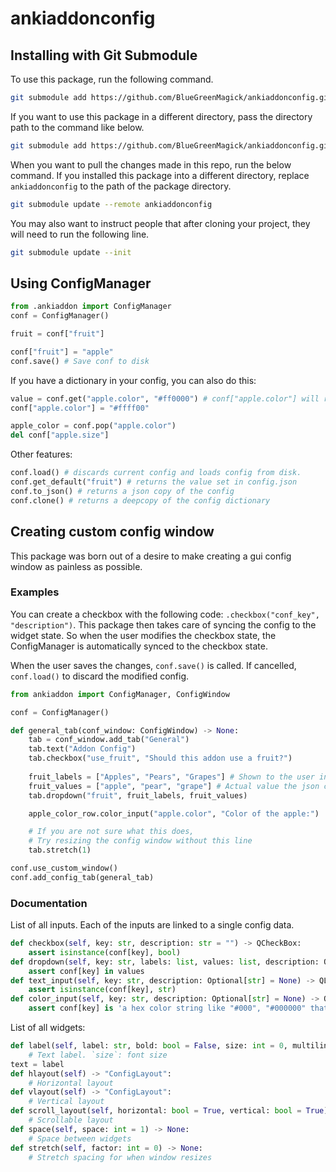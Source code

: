 # ankiaddonconfig

## Installing with Git Submodule
To use this package, run the following command.

```bash
git submodule add https://github.com/BlueGreenMagick/ankiaddonconfig.git 

```
If you want to use this package in a different directory, pass the directory path to the command like below.

```bash
git submodule add https://github.com/BlueGreenMagick/ankiaddonconfig.git src/addon
```

When you want to pull the changes made in this repo, run the below command. If you installed this package into a different directory, replace `ankiaddonconfig` to the path of the package directory.
```bash
git submodule update --remote ankiaddonconfig
```

You may also want to instruct people that after cloning your project, they will need to run the following line.
```bash
git submodule update --init
```

## Using ConfigManager
```python
from .ankiaddon import ConfigManager
conf = ConfigManager()

fruit = conf["fruit"]

conf["fruit"] = "apple"
conf.save() # Save conf to disk
```

If you have a dictionary in your config, you can also do this:
```python
value = conf.get("apple.color", "#ff0000") # conf["apple.color"] will raise KeyError if it doesn't exist
conf["apple.color"] = "#ffff00"

apple_color = conf.pop("apple.color")
del conf["apple.size"]
```

Other features:
```python
conf.load() # discards current config and loads config from disk.
conf.get_default("fruit") # returns the value set in config.json
conf.to_json() # returns a json copy of the config
conf.clone() # returns a deepcopy of the config dictionary
```

## Creating custom config window

This package was born out of a desire to make creating a gui config window as painless as possible.

### Examples
You can create a checkbox with the following code: `.checkbox("conf_key", "description")`.
This package then takes care of syncing the config to the widget state. 
So when the user modifies the checkbox state, the ConfigManager is automatically synced to the checkbox state.

When the user saves the changes, `conf.save()` is called. If cancelled, `conf.load()` to discard the modified config.

```python
from ankiaddon import ConfigManager, ConfigWindow

conf = ConfigManager()

def general_tab(conf_window: ConfigWindow) -> None:
    tab = conf_window.add_tab("General")
    tab.text("Addon Config")
    tab.checkbox("use_fruit", "Should this addon use a fruit?")
    
    fruit_labels = ["Apples", "Pears", "Grapes"] # Shown to the user in the config window
    fruit_values = ["apple", "pear", "grape"] # Actual value the json config will have
    tab.dropdown("fruit", fruit_labels, fruit_values)

    apple_color_row.color_input("apple.color", "Color of the apple:")

    # If you are not sure what this does,
    # Try resizing the config window without this line
    tab.stretch(1) 

conf.use_custom_window()
conf.add_config_tab(general_tab)
```

### Documentation
List of all inputs. Each of the inputs are linked to a single config data.

```python
def checkbox(self, key: str, description: str = "") -> QCheckBox:
    assert isinstance(conf[key], bool)
def dropdown(self, key: str, labels: list, values: list, description: Optional[str] = None) -> QComboBox:
    assert conf[key] in values
def text_input(self, key: str, description: Optional[str] = None) -> QLineEdit:
    assert isinstance(conf[key], str)
def color_input(self, key: str, description: Optional[str] = None) -> QPushButton:
    assert conf[key] is 'a hex color string like "#000", "#000000" that QColor can understand'
```

List of all widgets:
```python
def label(self, label: str, bold: bool = False, size: int = 0, multiline: bool = True) -> QLabel:
    # Text label. `size`: font size
text = label
def hlayout(self) -> "ConfigLayout":
    # Horizontal layout
def vlayout(self) -> "ConfigLayout":
    # Vertical layout
def scroll_layout(self, horizontal: bool = True, vertical: bool = True) -> "ConfigLayout":
    # Scrollable layout
def space(self, space: int = 1) -> None:
    # Space between widgets
def stretch(self, factor: int = 0) -> None:
    # Stretch spacing for when window resizes
```